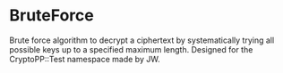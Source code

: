 # BruteForce
Brute force algorithm to decrypt a ciphertext by systematically trying all possible keys up to a specified maximum length.
Designed for the CryptoPP::Test namespace made by JW.
